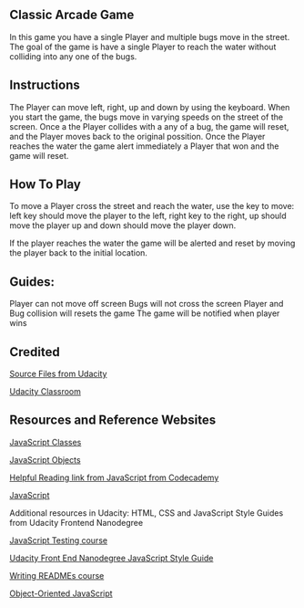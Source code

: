 ## Classic Arcade Game
In this game you have a single Player and multiple bugs move in the street. The goal of the game is have a single Player to reach the water without colliding into any one of the bugs. 

## Instructions
The Player can move left, right, up and down by using the keyboard. When you start the game, the bugs move in varying speeds on the street of the screen. Once a the Player collides with a any of a bug, the game will reset, and the Player moves back to the original possition. Once the Player reaches the water the game alert immediately a Player that won and the game will reset.

## How To Play 
To move a Player cross the street and reach the water, use the key to move:
left key should move the player to the left, right key to the right, up should move the player up and down should move the player down.

If the player reaches the water the game will be alerted and reset by moving the player back to the initial location.

## Guides:
Player can not move off screen
Bugs will not cross the screen
Player and Bug collision will resets the game
The game will be notified when player wins

## Credited
[Source Files from Udacity](https://github.com/udacity/frontend-nanodegree-arcade-game)

[Udacity Classroom](https://classroom.udacity.com/me)

## Resources and Reference Websites

[JavaScript Classes](https://developer.mozilla.org/en-US/docs/Web/JavaScript/Reference/Classes)

[JavaScript Objects](https://developer.mozilla.org/en-US/docs/Learn/JavaScript/Objects)

[Helpful Reading link from JavaScript from Codecademy](https://www.codecademy.com/articles/glossary-javascript)

[JavaScript](http://stackoverflow.com/a/2450976)

Additional resources in Udacity: HTML, CSS and JavaScript Style Guides from Udacity Frontend Nanodegree 

[JavaScript Testing course](https://www.udacity.com/course/ud549) 

[Udacity Front End Nanodegree JavaScript Style Guide](http://udacity.github.io/frontend-nanodegree-styleguide/javascript.html)

[Writing READMEs course](https://www.udacity.com/course/writing-readmes--ud777)

[Object-Oriented JavaScript](https://docs.google.com/document/d/1F9DY2TtWbI29KSEIot1WXRqqao7OCd7OOC2W3oubSmc/pub?embedded=true)
